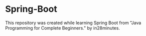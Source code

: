 # Spring-Boot
This repository was created while learning Spring Boot from "Java Programming for Complete Beginners." by in28minutes. 
